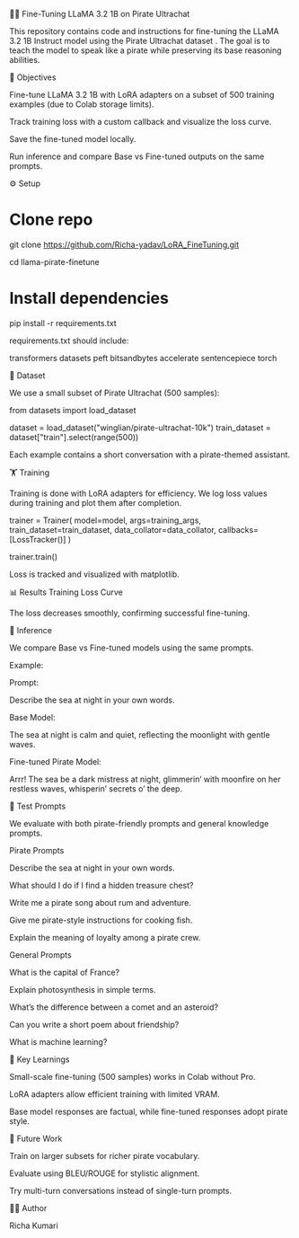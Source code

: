 🏴‍☠️ Fine-Tuning LLaMA 3.2 1B on Pirate Ultrachat

This repository contains code and instructions for fine-tuning the LLaMA 3.2 1B Instruct model using the Pirate Ultrachat dataset
.
The goal is to teach the model to speak like a pirate while preserving its base reasoning abilities.

📌 Objectives

Fine-tune LLaMA 3.2 1B with LoRA adapters on a subset of 500 training examples (due to Colab storage limits).

Track training loss with a custom callback and visualize the loss curve.

Save the fine-tuned model locally.

Run inference and compare Base vs Fine-tuned outputs on the same prompts.

⚙️ Setup
# Clone repo
git clone https://github.com/Richa-yadav/LoRA_FineTuning.git

cd llama-pirate-finetune

# Install dependencies
pip install -r requirements.txt


requirements.txt should include:

transformers
datasets
peft
bitsandbytes
accelerate
sentencepiece
torch

📂 Dataset

We use a small subset of Pirate Ultrachat (500 samples):

from datasets import load_dataset

dataset = load_dataset("winglian/pirate-ultrachat-10k")
train_dataset = dataset["train"].select(range(500))


Each example contains a short conversation with a pirate-themed assistant.

🏋️ Training

Training is done with LoRA adapters for efficiency.
We log loss values during training and plot them after completion.

trainer = Trainer(
    model=model,
    args=training_args,
    train_dataset=train_dataset,
    data_collator=data_collator,
    callbacks=[LossTracker()]
)

trainer.train()


Loss is tracked and visualized with matplotlib.

📊 Results
Training Loss Curve

The loss decreases smoothly, confirming successful fine-tuning.

🧪 Inference

We compare Base vs Fine-tuned models using the same prompts.

Example:

Prompt:

Describe the sea at night in your own words.


Base Model:

The sea at night is calm and quiet, reflecting the moonlight with gentle waves.


Fine-tuned Pirate Model:

Arrr! The sea be a dark mistress at night, glimmerin’ with moonfire on her restless waves, whisperin’ secrets o’ the deep.

🔬 Test Prompts

We evaluate with both pirate-friendly prompts and general knowledge prompts.

Pirate Prompts

Describe the sea at night in your own words.

What should I do if I find a hidden treasure chest?

Write me a pirate song about rum and adventure.

Give me pirate-style instructions for cooking fish.

Explain the meaning of loyalty among a pirate crew.

General Prompts

What is the capital of France?

Explain photosynthesis in simple terms.

What’s the difference between a comet and an asteroid?

Can you write a short poem about friendship?

What is machine learning?

📌 Key Learnings

Small-scale fine-tuning (500 samples) works in Colab without Pro.

LoRA adapters allow efficient training with limited VRAM.

Base model responses are factual, while fine-tuned responses adopt pirate style.

🚀 Future Work

Train on larger subsets for richer pirate vocabulary.

Evaluate using BLEU/ROUGE for stylistic alignment.

Try multi-turn conversations instead of single-turn prompts.

👩‍💻 Author

Richa Kumari
